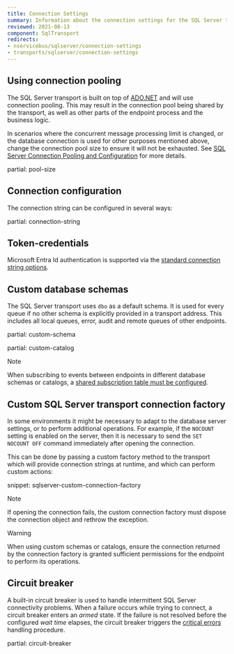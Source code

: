 ```yaml
---
title: Connection Settings
summary: Information about the connection settings for the SQL Server transport, including custom database schemas and circuit breakers
reviewed: 2021-08-13
component: SqlTransport
redirects:
- nservicebus/sqlserver/connection-settings
- transports/sqlserver/connection-settings
---
```


## Using connection pooling

The SQL Server transport is built on top of [ADO.NET](https://docs.microsoft.com/en-us/dotnet/framework/data/adonet/index) and will use connection pooling. This may result in the connection pool being shared by the transport, as well as other parts of the endpoint process and the business logic.

In scenarios where the concurrent message processing limit is changed, or the database connection is used for other purposes mentioned above, change the connection pool size to ensure it will not be exhausted. See [SQL Server Connection Pooling and Configuration](https://docs.microsoft.com/en-us/dotnet/framework/data/adonet/sql-server-connection-pooling) for more details.

partial: pool-size

## Connection configuration

The connection string can be configured in several ways:

partial: connection-string

## Token-credentials

Microsoft Entra Id authentication is supported via the [standard connection string options](https://learn.microsoft.com/en-us/sql/connect/ado-net/sql/azure-active-directory-authentication).

## Custom database schemas

The SQL Server transport uses `dbo` as a default schema. It is used for every queue if no other schema is explicitly provided in a transport address. This includes all local queues, error, audit and remote queues of other endpoints.

partial: custom-schema

partial: custom-catalog

> [!NOTE]
> When subscribing to events between endpoints in different database schemas or catalogs, a [shared subscription table must be configured](/transports/sql/native-publish-subscribe.md#configure-subscription-table).

## Custom SQL Server transport connection factory

In some environments it might be necessary to adapt to the database server settings, or to perform additional operations. For example, if the `NOCOUNT` setting is enabled on the server, then it is necessary to send the `SET NOCOUNT OFF` command immediately after opening the connection.

This can be done by passing a custom factory method to the transport which will provide connection strings at runtime, and which can perform custom actions:

snippet: sqlserver-custom-connection-factory

> [!NOTE]
> If opening the connection fails, the custom connection factory must dispose the connection object and rethrow the exception.

> [!WARNING]
> When using custom schemas or catalogs, ensure the connection returned by the connection factory is granted sufficient permissions for the endpoint to perform its operations.

## Circuit breaker

A built-in circuit breaker is used to handle intermittent SQL Server connectivity problems. When a failure occurs while trying to connect, a circuit breaker enters an *armed* state. If the failure is not resolved before the configured *wait time* elapses, the circuit breaker triggers the [critical errors](/nservicebus/hosting/critical-errors.md) handling procedure.

partial: circuit-breaker

